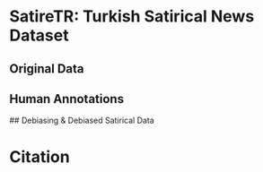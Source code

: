 # SatireTR: Turkish Satirical News Dataset

## Original Data 

## Human Annotations

## Debiasing & Debiased Satirical Data


# Citation

